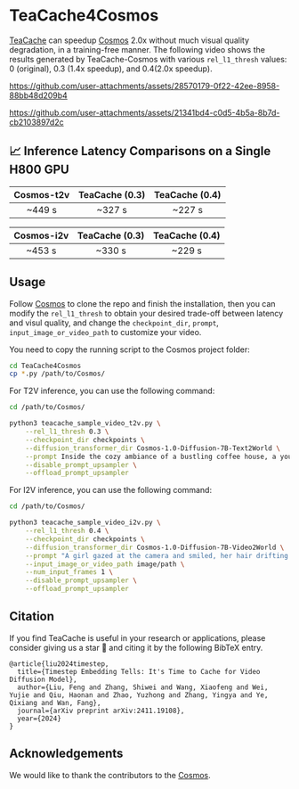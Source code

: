 <!-- ## **TeaCache4Cosmos** -->
# TeaCache4Cosmos

[TeaCache](https://github.com/LiewFeng/TeaCache) can speedup [Cosmos](https://github.com/NVIDIA/Cosmos) 2.0x without much visual quality degradation, in a training-free manner. The following video shows the results generated by TeaCache-Cosmos with various `rel_l1_thresh` values: 0 (original), 0.3 (1.4x speedup), and 0.4(2.0x speedup).

https://github.com/user-attachments/assets/28570179-0f22-42ee-8958-88bb48d209b4

https://github.com/user-attachments/assets/21341bd4-c0d5-4b5a-8b7d-cb2103897d2c

## 📈 Inference Latency Comparisons on a Single H800 GPU

| Cosmos-t2v | TeaCache (0.3) | TeaCache (0.4) |
| :--------: | :------------: | :------------: |
|   ~449 s   |     ~327 s     |     ~227 s     |

| Cosmos-i2v | TeaCache (0.3) | TeaCache (0.4) |
| :--------: | :------------: | :------------: |
|   ~453 s   |     ~330 s     |     ~229 s     |

## Usage

Follow [Cosmos](https://github.com/NVIDIA/Cosmos) to clone the repo and finish the installation, then you can modify the `rel_l1_thresh` to obtain your desired trade-off between latency and visul quality, and change the `checkpoint_dir`, `prompt`, `input_image_or_video_path` to customize your video.

You need to copy the running script to the Cosmos project folder:

```bash
cd TeaCache4Cosmos
cp *.py /path/to/Cosmos/
```

For T2V inference, you can use the following command:

```bash
cd /path/to/Cosmos/

python3 teacache_sample_video_t2v.py \
    --rel_l1_thresh 0.3 \
    --checkpoint_dir checkpoints \
    --diffusion_transformer_dir Cosmos-1.0-Diffusion-7B-Text2World \
    --prompt Inside the cozy ambiance of a bustling coffee house, a young woman with wavy chestnut hair and wearing a rust-colored cozy sweater stands amid the chatter and clinking of cups. She smiles warmly at the camera, her green eyes glinting with joy and subtle hints of laughter. The camera frames her elegantly, emphasizing the soft glow of the lighting on her smooth, clear skin and the detailed textures of her woolen attire. Her genuine smile is the centerpiece of the shot, showcasing her enjoyment in the quaint café setting, with steaming mugs and blurred patrons in the background. \
    --disable_prompt_upsampler \
    --offload_prompt_upsampler
```

For I2V inference, you can use the following command:

```bash
cd /path/to/Cosmos/

python3 teacache_sample_video_i2v.py \
    --rel_l1_thresh 0.4 \
    --checkpoint_dir checkpoints \
    --diffusion_transformer_dir Cosmos-1.0-Diffusion-7B-Video2World \
    --prompt "A girl gazed at the camera and smiled, her hair drifting in the wind." \
    --input_image_or_video_path image/path \
    --num_input_frames 1 \
    --disable_prompt_upsampler \
    --offload_prompt_upsampler
```

## Citation

If you find TeaCache is useful in your research or applications, please consider giving us a star 🌟 and citing it by the following BibTeX entry.

```
@article{liu2024timestep,
  title={Timestep Embedding Tells: It's Time to Cache for Video Diffusion Model},
  author={Liu, Feng and Zhang, Shiwei and Wang, Xiaofeng and Wei, Yujie and Qiu, Haonan and Zhao, Yuzhong and Zhang, Yingya and Ye, Qixiang and Wan, Fang},
  journal={arXiv preprint arXiv:2411.19108},
  year={2024}
}
```


## Acknowledgements

We would like to thank the contributors to the [Cosmos](https://github.com/NVIDIA/Cosmos).
